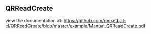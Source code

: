 ## QRReadCreate

 view the documentation at: https://github.com/rocketbot-cl/QRReadCreate/blob/master/example/Manual_QRReadCreate.pdf